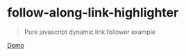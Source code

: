 # follow-along-link-highlighter

> Pure javascript dynamic link follower example

[Demo](https://vivekimsit.github.io/follow-along-link-highlighter/)


